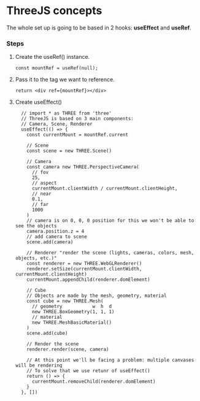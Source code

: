 
# ThreeJS concepts

The whole set up is going to be based in 2 hooks: **useEffect** and **useRef**.

### Steps

1. Create the useRef() instance.

    `const mountRef = useRef(null);`

2. Pass it to the tag we want to reference.

    `return <div ref={mountRef}></div>`

3. Create useEffect()

    ```
      // import * as THREE from 'three'
      // ThreeJS is based on 3 main components:
      // Camera, Scene, Renderer
      useEffect(() => {
        const currentMount = mountRef.current

        // Scene
        const scene = new THREE.Scene()

        // Camera
        const camera new THREE.PerspectiveCamera(
          // fov
          25,
          // aspect
          currentMount.clientWidth / currentMount.clientHeight,
          // near
          0.1,
          // far
          1000
        )
        // camera is on 0, 0, 0 position for this we won't be able to see the objects
        camera.position.z = 4
        // add camera to scene
        scene.add(camera)

        // Renderer "render the scene (lights, cameras, colors, mesh, objects, etc.)"
        const renderer = new THREE.WebGLRenderer()
        renderer.setSize(currentMount.clientWidth, currentMount.clientHeight)
        currentMount.appendChild(renderer.domElement)

        // Cube
        // Objects are made by the mesh, geometry, material
        const cube = new THREE.Mesh(
          // geometry           w  h  d
          new THREE.BoxGeometry(1, 1, 1)
          // material
          new THREE.MeshBasicMaterial()
        )
        scene.add(cube)

        // Render the scene
        renderer.render(scene, camera)

        // At this point we'll be facing a problem: multiple canvases will be rendering
        // To solve that we use retunr of useEffect()
        return () => {
          currentMount.removeChild(renderer.domElement)
        }
      }, [])
    ```